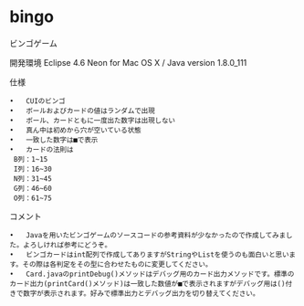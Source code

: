 # bingo

ビンゴゲーム

開発環境
Eclipse 4.6 Neon for Mac OS X / Java version 1.8.0_111


仕様

	•	CUIのビンゴ
	•	ボールおよびカードの値はランダムで出現
	•	ボール、カードともに一度出た数字は出現しない
	•	真ん中は初めから穴が空いている状態
	•	一致した数字は■で表示
	•	カードの法則は
	 B列：1~15
	 I列：16~30
	 N列：31~45
	 G列：46~60
	 O列：61~75



コメント

	•	Javaを用いたビンゴゲームのソースコードの参考資料が少なかったので作成してみました。よろしければ参考にどうぞ。
	•	ビンゴカードはint配列で作成してありますがStringやListを使うのも面白いと思います。その際は各判定をその型に合わせたものに変更してください。
	•	Card.javaのprintDebug()メソッドはデバッグ用のカード出力メソッドです。標準のカード出力(printCard()メソッド)は一致した数値が■で表示されますがデバッグ用は()付きで数字が表示されます。好みで標準出力とデバッグ出力を切り替えてください。
